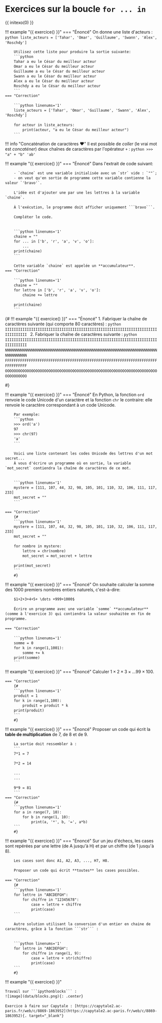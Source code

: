 # Exercices sur la boucle `for ... in`

{{ initexo(0) }}

!!! example "{{ exercice() }}"
    === "Énoncé"
        On donne une liste d'acteurs : 
        ```python
        liste_acteurs = ['Tahar', 'Omar', 'Guillaume', 'Swann', 'Alex', 'Roschdy']
        ```

        Utilisez cette liste pour produire la sortie suivante:
        ```python
        Tahar a eu le César du meilleur acteur
        Omar a eu le César du meilleur acteur
        Guillaume a eu le César du meilleur acteur
        Swann a eu le César du meilleur acteur
        Alex a eu le César du meilleur acteur
        Roschdy a eu le César du meilleur acteur
        ```
    === "Correction"
        
        ```python linenums='1'
        liste_acteurs = ['Tahar', 'Omar', 'Guillaume', 'Swann', 'Alex', 'Roschdy']

        for acteur in liste_acteurs:
            print(acteur, "a eu le César du meilleur acteur")
        ```
        


!!! info "Concaténation de caractères :heart:"
    Il est possible de *coller* (le vrai mot est *concaténer*) deux chaînes de caractères par l'opérateur ```+``` :
    ```python
    >>> "a" + "b"
    'ab'
    ``` 
         


!!! example "{{ exercice() }}"
    === "Énoncé"
        Dans l'extrait de code suivant:

        - `chaine` est une variable initialisée avec un `str` vide : `""`;
        - on veut qu'en sortie de programme cette variable contienne la valeur `'bravo'`.

        L'idée est d'ajouter une par une les lettres à la variable `chaine`.

        À l'exécution, le programme doit afficher uniquement ```bravo```.

        Compléter le code.


        ```python linenums='1'
        chaine = ""
        for ... in ['b', 'r', 'a', 'v', 'o']:
            ...
        print(chaine)
        ```

        Cette variable `chaine` est appelée un **accumulateur**.
    === "Correction"
        
        ```python linenums='1'
        chaine = ""
        for lettre in ['b', 'r', 'a', 'v', 'o']:
            chaine += lettre

        print(chaine)
        ```
        




{#
!!! example "{{ exercice() }}"
    === "Énoncé"
        1. Fabriquer la chaîne de caractères suivante (qui comporte 80 caractères) :
        ```python
        IIIIIIIIIIIIIIIIIIIIIIIIIIIIIIIIIIIIIIIIIIIIIIIIIIIIIIIIIIIIIIIIIIIIIIIIIIIIIIII
        ```
        2. Fabriquer la chaîne de caractères suivante :
        ```python
        IIIIIIIIIIIIIIIIIIIIIIIIIIIIIIIIIIIIIIIIIIIIIIIIIIIIIIIIIIIIIIIIIIIIIIIIIIIIIIII
        NNNNNNNNNNNNNNNNNNNNNNNNNNNNNNNNNNNNNNNNNNNNNNNNNNNNNNNNNNNNNNNNNNNNNNNNNNNNNNNN
        FFFFFFFFFFFFFFFFFFFFFFFFFFFFFFFFFFFFFFFFFFFFFFFFFFFFFFFFFFFFFFFFFFFFFFFFFFFFFFFF
        OOOOOOOOOOOOOOOOOOOOOOOOOOOOOOOOOOOOOOOOOOOOOOOOOOOOOOOOOOOOOOOOOOOOOOOOOOOOOOOO
        ```
<!--     === "Correction"
        1.
        ```python linenums='1'
        sol = ""
        for k in range(80):
            sol = sol + 'I'

        print(sol)
        ``` 
        2.
        ```python linenums='1'
        for lettre in 'INFO':
            sol = ""
            for k in range(80):
                sol = sol + lettre
            print(sol)
        ``` -->

#}

!!! example "{{ exercice() }}"
    === "Énoncé"
        En Python, la fonction `ord` renvoie le code Unicode d'un caractère et la fonction `chr` le contraire: elle renvoie le caractère correspondant à un code Unicode.

        Par exemple:
        ```python 
        >>> ord('a')
        97
        >>> chr(97)
        'a'
        ```

        Voici une liste contenant les codes Unicode des lettres d'un mot secret...
        À vous d'écrire un programme où en sortie, la variable `mot_secret` contiendra la chaîne de caractères de ce mot.   


        ```python linenums='1'
        mystere = [111, 107, 44, 32, 98, 105, 101, 110, 32, 106, 111, 117, 233]
        mot_secret = ""
        ```

    === "Correction"
        {#
        ```python linenums='1'
        mystere = [111, 107, 44, 32, 98, 105, 101, 110, 32, 106, 111, 117, 233]
        mot_secret = ""

        for nombre in mystere:
            lettre = chr(nombre)
            mot_secret = mot_secret + lettre

        print(mot_secret)
        ```
        #}
      
!!! example "{{ exercice() }}"
    === "Énoncé"
        On souhaite calculer la somme des 1000 premiers nombres entiers naturels, c'est-à-dire:

        $1+2+3+4+5+ \dots +999+1000$

        Écrire un programme avec une variable `somme` **accumulateur** (comme à l'exercice 3) qui contiendra la valeur souhaitée en fin de programme.

    === "Correction"
        
        ```python linenums='1'
        somme = 0
        for k in range(1,1001):
            somme += k
        print(somme)  
        ```
        

!!! example "{{ exercice() }}"
    === "Énoncé"
        Calculer $1\times 2 \times 3 \times \dots 99 \times 100$.

    === "Correction"
        {#
        ```python linenums='1'
        produit = 1
        for k in range(1,100):
            produit = produit * k
        print(produit)  
        ```
        #}
        

      

!!! example "{{ exercice() }}"
    === "Énoncé"
        Proposer un code qui écrit la **table de multiplication** de 7, de 8 et de 9.

        La sortie doit ressembler à :
        ```
        7*1 = 7

        7*2 = 14

        ...    
        ...

        9*9 = 81    
        ```
    === "Correction"
        {#
        ```python linenums='1'
        for a in range(7, 10):
            for b in range(1, 10):
                print(a, '*', b, '=', a*b)
        ```
        #}

!!! example "{{ exercice() }}"
    === "Énoncé"
        Sur un jeu d'échecs, les cases sont repérées par une lettre (de A jusqu'à H) et par un chiffre (de 1 jusqu'à 8).

        Les cases sont donc A1, A2, A3, ..., H7, H8.

        Proposer un code qui écrit **toutes** les cases possibles.

    === "Correction"
        {#
        ```python linenums='1'
        for lettre in "ABCDEFGH":
            for chiffre in "12345678":
                case = lettre + chiffre
                print(case)
        ```

        Autre solution utilisant la conversion d'un entier en chaine de caractères, grâce à la fonction ```str``` : 


        ```python linenums='1'
        for lettre in "ABCDEFGH":
            for chiffre in range(1, 9):
                case = lettre + str(chiffre)
                print(case)
        ```
        #}


!!! example "{{ exercice() }}"

    Travail sur ```ipythonblocks``` :
    ![image](data/blocks.png){: .center}
    
    Exercice à faire sur Capytale : [https://capytale2.ac-paris.fr/web/c/8869-1863952](https://capytale2.ac-paris.fr/web/c/8869-1863952){. target="_blank"}